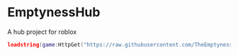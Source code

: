 # EmptynessHub
A hub project for roblox
```lua
loadstring(game:HttpGet("https://raw.githubusercontent.com/TheEmptynessProject/EmptynessProject/main/index.lua"))()
```
